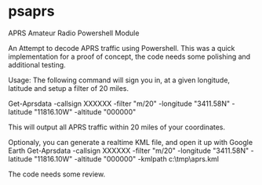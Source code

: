 # psaprs
APRS  Amateur Radio Powershell Module

An Attempt to decode APRS traffic using Powershell.
This was a quick implementation for a proof of concept, the code needs some polishing and additional testing.


Usage:
The following command will sign you in, at a given longitude, latitude and setup a filter of 20 miles.

Get-Aprsdata -callsign XXXXXX -filter "m/20" -longitude "3411.58N" -latitude "11816.10W" -altitude "000000"

This will output all APRS traffic within 20 miles of your coordinates.


Optionaly, you can generate a realtime KML file, and open it up with Google Earth
Get-Aprsdata -callsign XXXXXX -filter "m/20" -longitude "3411.58N" -latitude "11816.10W" -altitude "000000" -kmlpath c:\tmp\aprs.kml


The code needs some review.

